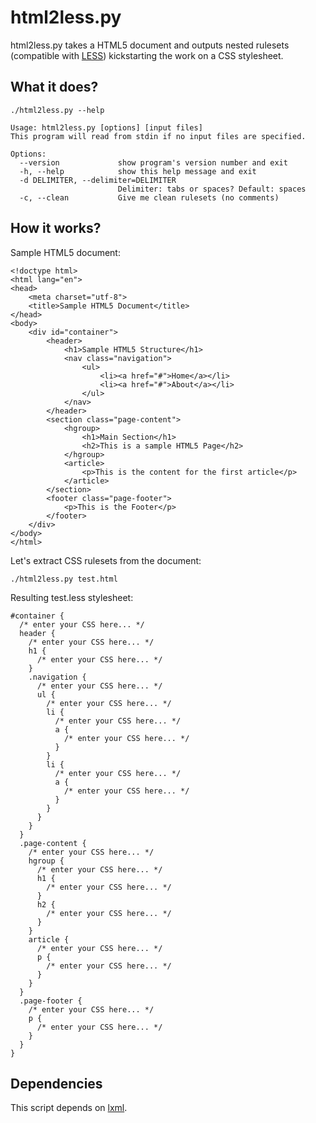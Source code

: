 html2less.py
=============

html2less.py takes a HTML5 document and outputs nested rulesets (compatible with [LESS](http://lesscss.org/)) kickstarting the work on a CSS stylesheet.

What it does?
-------------

```
./html2less.py --help

Usage: html2less.py [options] [input files]
This program will read from stdin if no input files are specified.

Options:
  --version             show program's version number and exit
  -h, --help            show this help message and exit
  -d DELIMITER, --delimiter=DELIMITER
                        Delimiter: tabs or spaces? Default: spaces
  -c, --clean           Give me clean rulesets (no comments)
```

How it works?
-------------

Sample HTML5 document:

```
<!doctype html>
<html lang="en">
<head>
    <meta charset="utf-8">
    <title>Sample HTML5 Document</title>
</head>
<body>
    <div id="container">
        <header>
            <h1>Sample HTML5 Structure</h1>
            <nav class="navigation">
                <ul>
                    <li><a href="#">Home</a></li>
                    <li><a href="#">About</a></li>
                </ul>
            </nav>
        </header>
        <section class="page-content">
            <hgroup>
                <h1>Main Section</h1>
                <h2>This is a sample HTML5 Page</h2>
            </hgroup>
            <article>
                <p>This is the content for the first article</p>
            </article>
        </section>
        <footer class="page-footer">
            <p>This is the Footer</p>
        </footer>
    </div>
</body>
</html>
```

Let's extract CSS rulesets from the document:

```
./html2less.py test.html
```

Resulting test.less stylesheet:

```
#container {
  /* enter your CSS here... */
  header {
    /* enter your CSS here... */
    h1 {
      /* enter your CSS here... */
    }
    .navigation {
      /* enter your CSS here... */
      ul {
        /* enter your CSS here... */
        li {
          /* enter your CSS here... */
          a {
            /* enter your CSS here... */
          }
        }
        li {
          /* enter your CSS here... */
          a {
            /* enter your CSS here... */
          }
        }
      }
    }
  }
  .page-content {
    /* enter your CSS here... */
    hgroup {
      /* enter your CSS here... */
      h1 {
        /* enter your CSS here... */
      }
      h2 {
        /* enter your CSS here... */
      }
    }
    article {
      /* enter your CSS here... */
      p {
        /* enter your CSS here... */
      }
    }
  }
  .page-footer {
    /* enter your CSS here... */
    p {
      /* enter your CSS here... */
    }
  }
}
```

Dependencies
------------

This script depends on [lxml](http://pypi.python.org/pypi/lxml).